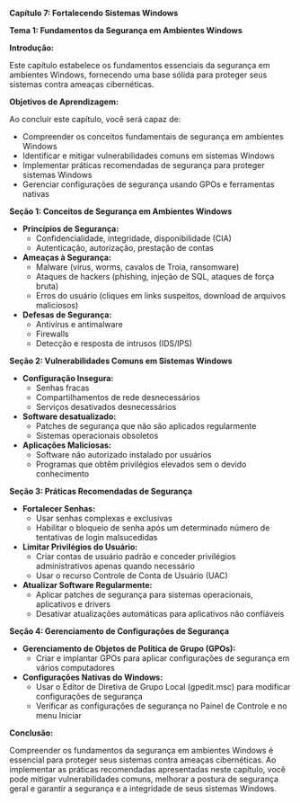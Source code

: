 **Capítulo 7: Fortalecendo Sistemas Windows**

**Tema 1: Fundamentos da Segurança em Ambientes Windows**

**Introdução:**

Este capítulo estabelece os fundamentos essenciais da segurança em ambientes Windows, fornecendo uma base sólida para proteger seus sistemas contra ameaças cibernéticas.

**Objetivos de Aprendizagem:**

Ao concluir este capítulo, você será capaz de:

- Compreender os conceitos fundamentais de segurança em ambientes Windows
- Identificar e mitigar vulnerabilidades comuns em sistemas Windows
- Implementar práticas recomendadas de segurança para proteger sistemas Windows
- Gerenciar configurações de segurança usando GPOs e ferramentas nativas

**Seção 1: Conceitos de Segurança em Ambientes Windows**

* **Princípios de Segurança:**
    - Confidencialidade, integridade, disponibilidade (CIA)
    - Autenticação, autorização, prestação de contas
* **Ameaças à Segurança:**
    - Malware (vírus, worms, cavalos de Troia, ransomware)
    - Ataques de hackers (phishing, injeção de SQL, ataques de força bruta)
    - Erros do usuário (cliques em links suspeitos, download de arquivos maliciosos)
* **Defesas de Segurança:**
    - Antivírus e antimalware
    - Firewalls
    - Detecção e resposta de intrusos (IDS/IPS)

**Seção 2: Vulnerabilidades Comuns em Sistemas Windows**

* **Configuração Insegura:**
    - Senhas fracas
    - Compartilhamentos de rede desnecessários
    - Serviços desativados desnecessários
* **Software desatualizado:**
    - Patches de segurança que não são aplicados regularmente
    - Sistemas operacionais obsoletos
* **Aplicações Maliciosas:**
    - Software não autorizado instalado por usuários
    - Programas que obtêm privilégios elevados sem o devido conhecimento

**Seção 3: Práticas Recomendadas de Segurança**

* **Fortalecer Senhas:**
    - Usar senhas complexas e exclusivas
    - Habilitar o bloqueio de senha após um determinado número de tentativas de login malsucedidas
* **Limitar Privilégios do Usuário:**
    - Criar contas de usuário padrão e conceder privilégios administrativos apenas quando necessário
    - Usar o recurso Controle de Conta de Usuário (UAC)
* **Atualizar Software Regularmente:**
    - Aplicar patches de segurança para sistemas operacionais, aplicativos e drivers
    - Desativar atualizações automáticas para aplicativos não confiáveis

**Seção 4: Gerenciamento de Configurações de Segurança**

* **Gerenciamento de Objetos de Política de Grupo (GPOs):**
    - Criar e implantar GPOs para aplicar configurações de segurança em vários computadores
* **Configurações Nativas do Windows:**
    - Usar o Editor de Diretiva de Grupo Local (gpedit.msc) para modificar configurações de segurança
    - Verificar as configurações de segurança no Painel de Controle e no menu Iniciar

**Conclusão:**

Compreender os fundamentos da segurança em ambientes Windows é essencial para proteger seus sistemas contra ameaças cibernéticas. Ao implementar as práticas recomendadas apresentadas neste capítulo, você pode mitigar vulnerabilidades comuns, melhorar a postura de segurança geral e garantir a segurança e a integridade de seus sistemas Windows.